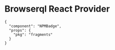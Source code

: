 # Browserql React Provider

```component
{
  "component": "NPMBadge",
  "props": {
    "pkg": "fragments"
  }
}
```
